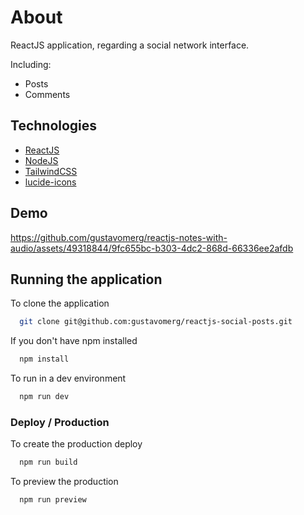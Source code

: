 
# About

ReactJS application, regarding a social network interface.

Including:
- Posts
- Comments




## Technologies

 - [ReactJS](https://react.dev/)
 - [NodeJS](https://nodejs.org/en/)
 - [TailwindCSS ](https://tailwindcss.com/)
 - [lucide-icons](https://lucide.dev/)


## Demo

https://github.com/gustavomerg/reactjs-notes-with-audio/assets/49318844/9fc655bc-b303-4dc2-868d-66336ee2afdb


## Running the application

To clone the application
```bash
  git clone git@github.com:gustavomerg/reactjs-social-posts.git
```

If you don't have npm installed

```bash
  npm install
```

To run in a dev environment
```bash
  npm run dev
```

### Deploy / Production

To create the production deploy

```bash
  npm run build
```
To preview the production

```bash
  npm run preview
```
